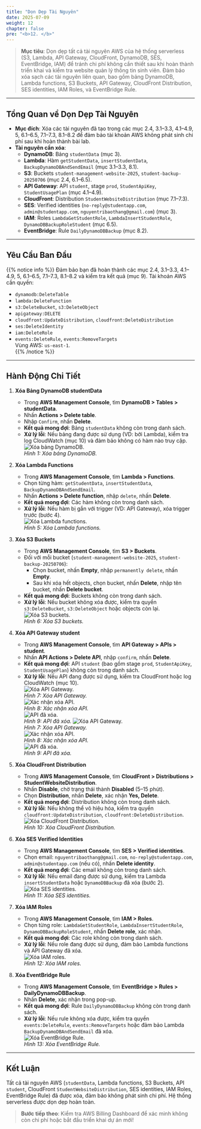 ```yaml
---
title: "Dọn Dẹp Tài Nguyên"
date: 2025-07-09
weight: 12
chapter: false
pre: "<b>12. </b>"
---
```


> **Mục tiêu**: Dọn dẹp tất cả tài nguyên AWS của hệ thống serverless (S3, Lambda, API Gateway, CloudFront, DynamoDB, SES, EventBridge, IAM) để tránh chi phí không cần thiết sau khi hoàn thành triển khai và kiểm tra website quản lý thông tin sinh viên. Đảm bảo xóa sạch các tài nguyên liên quan, bao gồm bảng DynamoDB, Lambda functions, S3 Buckets, API Gateway, CloudFront Distribution, SES identities, IAM Roles, và EventBridge Rule.

---

## Tổng Quan về Dọn Dẹp Tài Nguyên

- **Mục đích**: Xóa các tài nguyên đã tạo trong các mục 2.4, 3.1–3.3, 4.1–4.9, 5, 6.1–6.5, 7.1–7.3, 8.1–8.2 để đảm bảo tài khoản AWS không phát sinh chi phí sau khi hoàn thành bài lab.  
- **Tài nguyên cần xóa**:  
  - **DynamoDB**: Bảng `studentData` (mục 3).  
  - **Lambda**: Hàm `getStudentData`, `insertStudentData`, `BackupDynamoDBAndSendEmail` (mục 3.1–3.3, 8.1).  
  - **S3**: Buckets `student-management-website-2025`, `student-backup-20250706` (mục 2.4, 6.1–6.5).  
  - **API Gateway**: API `student`, stage `prod`, `StudentApiKey`, `StudentUsagePlan` (mục 4.1–4.9).  
  - **CloudFront**: Distribution `StudentWebsiteDistribution` (mục 7.1–7.3).  
  - **SES**: Verified identities (`no-reply@studentapp.com`, `admin@studentapp.com`, `nguyentribaothang@gmail.com`) (mục 3).  
  - **IAM**: Roles `LambdaGetStudentRole`, `LambdaInsertStudentRole`, `DynamoDBBackupRoleStudent` (mục 6.5).  
  - **EventBridge**: Rule `DailyDynamoDBBackup` (mục 8.2).  

---

## Yêu Cầu Ban Đầu

{{% notice info %}}
Đảm bảo bạn đã hoàn thành các mục 2.4, 3.1–3.3, 4.1–4.9, 5, 6.1–6.5, 7.1–7.3, 8.1–8.2 và kiểm tra kết quả (mục 9). Tài khoản AWS cần quyền:  
- `dynamodb:DeleteTable`  
- `lambda:DeleteFunction`  
- `s3:DeleteBucket`, `s3:DeleteObject`  
- `apigateway:DELETE`  
- `cloudfront:UpdateDistribution`, `cloudfront:DeleteDistribution`  
- `ses:DeleteIdentity`  
- `iam:DeleteRole`  
- `events:DeleteRule`, `events:RemoveTargets`  
Vùng AWS: `us-east-1`.  
{{% /notice %}}

---

## Hành Động Chi Tiết

1. **Xóa Bảng DynamoDB studentData**  
   - Trong **AWS Management Console**, tìm **DynamoDB > Tables > studentData**.  
   - Nhấn **Actions > Delete table**.  
   - Nhập `Confirm`, nhấn **Delete**.  
   - **Kết quả mong đợi**: Bảng `studentData` không còn trong danh sách.  
   - **Xử lý lỗi**: Nếu bảng đang được sử dụng (VD: bởi Lambda), kiểm tra log CloudWatch (mục 10) và đảm bảo không có hàm nào truy cập.  
     ![Xóa bảng DynamoDB.](/images/12-cleaning-up-resources/cleaning-up-resources-01.png)  
     *Hình 1: Xóa bảng DynamoDB.*

2. **Xóa Lambda Functions**  
   - Trong **AWS Management Console**, tìm **Lambda > Functions**.  
   - Chọn từng hàm: `getStudentData`, `insertStudentData`, `BackupDynamoDBAndSendEmail`.  
   - Nhấn **Actions > Delete function**, nhập `delete`, nhấn **Delete**.  
   - **Kết quả mong đợi**: Các hàm không còn trong danh sách.  
   - **Xử lý lỗi**: Nếu hàm bị gắn với trigger (VD: API Gateway), xóa trigger trước (bước 4).  
     ![Xóa Lambda functions.](/images/12-cleaning-up-resources/cleaning-up-resources-02.png)  
     *Hình 5: Xóa Lambda functions.*

3. **Xóa S3 Buckets**  
   - Trong **AWS Management Console**, tìm **S3 > Buckets**.  
   - Đối với mỗi bucket (`student-management-website-2025`, `student-backup-20250706`):  
     - Chọn bucket, nhấn **Empty**, nhập `permanently delete`, nhấn **Empty**.  
     - Sau khi xóa hết objects, chọn bucket, nhấn **Delete**, nhập tên bucket, nhấn **Delete bucket**.  
   - **Kết quả mong đợi**: Buckets không còn trong danh sách.  
   - **Xử lý lỗi**: Nếu bucket không xóa được, kiểm tra quyền `s3:DeleteBucket`, `s3:DeleteObject` hoặc objects còn lại.  
     ![Xóa S3 buckets.](/images/12-cleaning-up-resources/cleaning-up-resources-03.png)  
     *Hình 6: Xóa S3 buckets.*

4. **Xóa API Gateway student**  
   - Trong **AWS Management Console**, tìm **API Gateway > APIs > student**.  
   - Nhấn **API Actions > Delete API**, nhập `confirm`, nhấn **Delete**.  
   - **Kết quả mong đợi**: API `student` (bao gồm stage `prod`, `StudentApiKey`, `StudentUsagePlan`) không còn trong danh sách.  
   - **Xử lý lỗi**: Nếu API đang được sử dụng, kiểm tra CloudFront hoặc log CloudWatch (mục 10).  
     ![Xóa API Gateway.](/images/12-cleaning-up-resources/cleaning-up-resources-04.png)  
     *Hình 7: Xóa API Gateway.*  
     ![Xác nhận xóa API.](/images/12-cleaning-up-resources/cleaning-up-resources-05.png)  
     *Hình 8: Xác nhận xóa API.*  
     ![API đã xóa.](/images/12-cleaning-up-resources/cleaning-up-resources-06.png)  
     *Hình 9: API đã xóa.*
     ![Xóa API Gateway.](/images/12-cleaning-up-resources/cleaning-up-resources-07.png)  
     *Hình 7: Xóa API Gateway.*  
     ![Xác nhận xóa API.](/images/12-cleaning-up-resources/cleaning-up-resources-08.png)  
     *Hình 8: Xác nhận xóa API.*  
     ![API đã xóa.](/images/12-cleaning-up-resources/cleaning-up-resources-09.png)  
     *Hình 9: API đã xóa.*

5. **Xóa CloudFront Distribution**  
   - Trong **AWS Management Console**, tìm **CloudFront > Distributions > StudentWebsiteDistribution**.  
   - Nhấn **Disable**, chờ trạng thái thành **Disabled** (5–15 phút).  
   - Chọn **Distribution**, nhấn **Delete**, xác nhận **Yes, Delete**.  
   - **Kết quả mong đợi**: Distribution không còn trong danh sách.  
   - **Xử lý lỗi**: Nếu không thể vô hiệu hóa, kiểm tra quyền `cloudfront:UpdateDistribution`, `cloudfront:DeleteDistribution`.  
     ![Xóa CloudFront Distribution.](/images/12-cleaning-up-resources/cleaning-up-resources-10.png)  
     *Hình 10: Xóa CloudFront Distribution.*

6. **Xóa SES Verified Identities**  
   - Trong **AWS Management Console**, tìm **SES > Verified identities**.  
   - Chọn email: `nguyentribaothang@gmail.com`, `no-reply@studentapp.com`, `admin@studentapp.com` (nếu có), nhấn **Delete identity**.  
   - **Kết quả mong đợi**: Các email không còn trong danh sách.  
   - **Xử lý lỗi**: Nếu email đang được sử dụng, kiểm tra Lambda `insertStudentData` hoặc `DynamoDBBackup` đã xóa (bước 2).  
     ![Xóa SES identities.](/images/12-cleaning-up-resources/cleaning-up-resources-11.png)  
     *Hình 11: Xóa SES identities.*

7. **Xóa IAM Roles**  
   - Trong **AWS Management Console**, tìm **IAM > Roles**.  
   - Chọn từng role: `LambdaGetStudentRole`, `LambdaInsertStudentRole`, `DynamoDBBackupRoleStudent`, nhấn **Delete role**, xác nhận.  
   - **Kết quả mong đợi**: Các role không còn trong danh sách.  
   - **Xử lý lỗi**: Nếu role đang được sử dụng, đảm bảo Lambda functions và API Gateway đã xóa.  
     ![Xóa IAM roles.](/images/12-cleaning-up-resources/cleaning-up-resources-12.png)  
     *Hình 12: Xóa IAM roles.*

8. **Xóa EventBridge Rule**  
   - Trong **AWS Management Console**, tìm **EventBridge > Rules > DailyDynamoDBBackup**.  
   - Nhấn **Delete**, xác nhận trong pop-up.  
   - **Kết quả mong đợi**: Rule `DailyDynamoDBBackup` không còn trong danh sách.  
   - **Xử lý lỗi**: Nếu rule không xóa được, kiểm tra quyền `events:DeleteRule`, `events:RemoveTargets` hoặc đảm bảo Lambda `BackupDynamoDBAndSendEmail` đã xóa.  
     ![Xóa EventBridge Rule.](/images/12-cleaning-up-resources/cleaning-up-resources-13.png)  
     *Hình 13: Xóa EventBridge Rule.*

---

## Kết Luận

Tất cả tài nguyên AWS (`studentData`, Lambda functions, S3 Buckets, API `student`, CloudFront `StudentWebsiteDistribution`, SES identities, IAM Roles, EventBridge Rule) đã được xóa, đảm bảo không phát sinh chi phí. Hệ thống serverless được dọn dẹp hoàn toàn.

> **Bước tiếp theo**: Kiểm tra AWS Billing Dashboard để xác minh không còn chi phí hoặc bắt đầu triển khai dự án mới!
